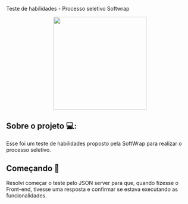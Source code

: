 Teste de habilidades - Processo seletivo Softwrap

<p align="center">
  <a href="https://media.giphy.com/media/VwbbmjT8AMcqa3WPGm/giphy.gif">
    <img
      align="center"
      height="250"
      widht="300"
      src="https://media.giphy.com/media/VwbbmjT8AMcqa3WPGm/giphy.gif"
    />
   </a>
 </p>   

## Sobre o projeto 💻: 
Esse foi um teste de habilidades proposto pela SoftWrap para realizar o processo seletivo.

## Começando 🏁
  
Resolvi começar o teste pelo JSON server para que, quando fizesse o Front-end, tivesse uma resposta e confirmar se estava executando as funcionalidades.
 
